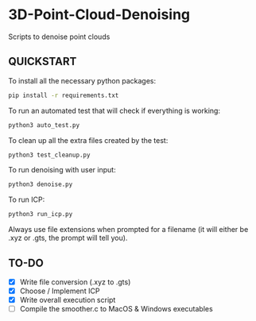 # 3D-Point-Cloud-Denoising
Scripts to denoise point clouds

## QUICKSTART
To install all the necessary python packages:
```bash
pip install -r requirements.txt
```

To run an automated test that will check if everything is working:
```bash
python3 auto_test.py
```

To clean up all the extra files created by the test:
```bash
python3 test_cleanup.py
```

To run denoising with user input:
```bash
python3 denoise.py
```

To run ICP:
```bash
python3 run_icp.py
```

Always use file extensions when prompted for a filename (it will either be .xyz or .gts, the prompt will tell you).

## TO-DO 
- [X] Write file conversion (.xyz to .gts)
- [X] Choose / Implement ICP 
- [X] Write overall execution script
- [ ] Compile the smoother.c to MacOS & Windows executables
